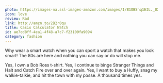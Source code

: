 ```yaml
---
photo: https://images-na.ssl-images-amazon.com/images/I/81OBShq1EIL._UX522_.jpg
icon: love
review: Rad
link: http://amzn.to/2B2r0qu
title: Casio Calculator Watch
id: ae7cd8ff-4ea1-4f48-a7c7-f23109fa9094
category: fashion
---
```

Why wear a smart watch when you can sport a watch that makes you look smart! The 80s are here and nothing you can say or do will stop me.

Yes, I own a Bob Ross t-shirt. Yes, I continue to binge Stranger Things and Halt and Catch Fire over and over again. Yes, I want to buy a Huffy, snag my walkie-talkie, and hit the town with my posse. A thousand times yes.
